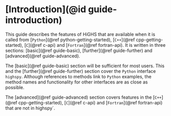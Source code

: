 # [Introduction](@id guide-introduction)

This guide describes the features of HiGHS that are available when it
is called from [`Python`](@ref python-getting-started), [`C++`](@ref
cpp-getting-started), [`C`](@ref c-api) and [`Fortran`](@ref
fortran-api). It is written in three sections: [basic](@ref
guide-basic), [further](@ref guide-further) and [advanced](@ref
guide-advanced). 

The [basic](@ref guide-basic) section will be sufficient for most
users. This and the [further](@ref guide-further) section cover the
`Python` interface `highspy`.  Although references to methods link to
`Python` examples, the method names and functionality for other
interfaces are as close as possible.

The [advanced](@ref guide-advanced) section covers features in the
[`C++`](@ref cpp-getting-started), [`C`](@ref c-api) and
[`Fortran`](@ref fortran-api) that are not in highspy`.